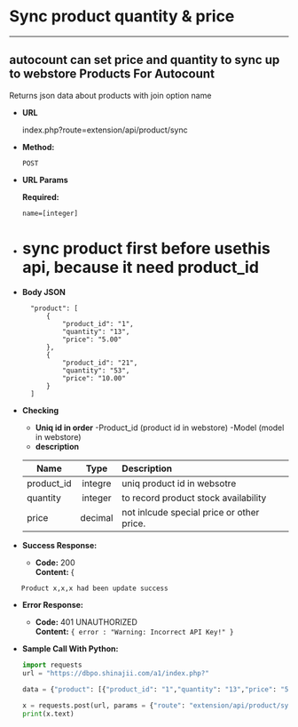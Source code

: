 # Sync product quantity & price
---
autocount can set price and quantity  to sync up to webstore
**Products For Autocount**
----
  Returns json data about products with join option name

* **URL**

  index.php?route=extension/api/product/sync
* **Method:**

  `POST`
  
*  **URL Params**

   **Required:**
 
   `name=[integer]`
* # sync product first before usethis api, because it need product_id
* **Body JSON**
  ```{
    "product": [
        {
            "product_id": "1",
            "quantity": "13",
            "price": "5.00"
        },
        {
            "product_id": "21",
            "quantity": "53",
            "price": "10.00"
        }
    ]

* **Checking**
  * **Uniq id in order**
  -Product_id  (product id in webstore)
  -Model (model in webstore)
  * **description**

  | Name|Type|Description|
  |----------|:-------------:|:------|
  |product_id| integre|uniq product id in websotre|
  |quantity|integer|to record product stock availability  |
  |price|decimal|not inlcude special price or other price.|

* **Success Response:**

  * **Code:** 200 <br />
    **Content:** {
```
   Product x,x,x had been update success
```


* **Error Response:**

  * **Code:** 401 UNAUTHORIZED <br />
    **Content:** `{ error : "Warning: Incorrect API Key!" }`

* **Sample Call With Python:**

  ```Python
  import requests
  url = "https://dbpo.shinajii.com/a1/index.php?"
    
  data = {"product": [{"product_id": "1","quantity": "13","price": "5.00"},{"product_id": "21","quantity": "53","price": "10.00"}]}

  x = requests.post(url, params = {"route": "extension/api/product/sync","key":"key","username": "username"}, json = data)
  print(x.text)
  ```
